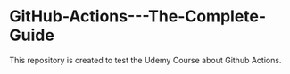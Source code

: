 # GitHub-Actions---The-Complete-Guide
This repository is created to test the Udemy Course about Github Actions.
